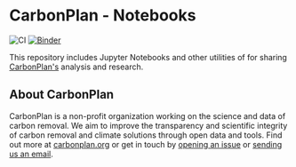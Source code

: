 # CarbonPlan - Notebooks

![CI](https://github.com/carbonplan/notebooks/workflows/CI/badge.svg)
[![Binder](https://mybinder.org/badge_logo.svg)](https://mybinder.org/v2/gh/carbonplan/notebooks/master)

This repository includes Jupyter Notebooks and other utilities of for sharing [CarbonPlan's](https://carbonplan.org/) analysis and research.

## About CarbonPlan

CarbonPlan is a non-profit organization working on the science and data of carbon removal. We aim to improve the transparency and scientific integrity of carbon removal and climate solutions through open data and tools. Find out more at [carbonplan.org](https://carbonplan.org/) or get in touch by [opening an issue](https://github.com/carbonplan/notebooks/issues/new) or [sending us an email](mailto:hello@carbonplan.org).
